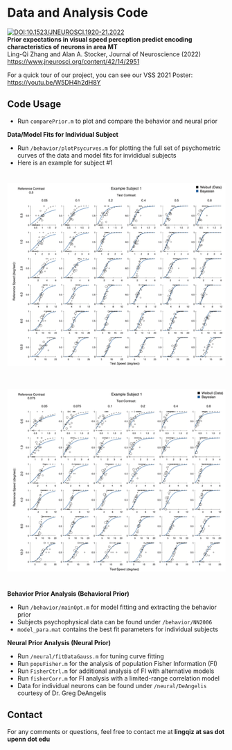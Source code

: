 # Data and Analysis Code
[![DOI:10.1523/JNEUROSCI.1920-21.2022](https://zenodo.org/badge/DOI/10.1523/JNEUROSCI.1920-21.2022.svg)](https://doi.org/10.1523/JNEUROSCI.1920-21.2022)  
**Prior expectations in visual speed perception predict encoding characteristics of neurons in area MT**  
Ling-Qi Zhang and Alan A. Stocker, Journal of Neuroscience (2022)  
https://www.jneurosci.org/content/42/14/2951

For a quick tour of our project, you can see our VSS 2021 Poster:  
https://youtu.be/W5DH4h2dH8Y

## Code Usage
- Run `comparePrior.m` to plot and compare the behavior and neural prior

**Data/Model Fits for Individual Subject**
- Run `/behavior/plotPsycurves.m` for plotting the full set of psychometric curves of the data and model fits for invididual subjects  
- Here is an example for subject #1 
<img src="Sub1-1.png" width="800" vspace = "25">
<img src="Sub1-2.png" width="800" vspace = "25">     

**Behavior Prior Analysis (Behavioral Prior)**
- Run `/behavior/mainOpt.m` for model fitting and extracting the behavior prior
- Subjects psychophysical data can be found under `/behavior/NN2006` 
- `model_para.mat` contains the best fit parameters for individual subjects

**Neural Prior Analysis (Neural Prior)**
- Run `/neural/fitDataGauss.m` for tuning curve fitting 
- Run `popuFisher.m` for the analysis of population Fisher Information (FI)
- Run `FisherCtrl.m` for additional analysis of FI with alternative models
- Run `fisherCorr.m` for FI analysis with a limited-range correlation model
- Data for individual neurons can be found under `/neural/DeAngelis` courtesy of Dr. Greg DeAngelis

## Contact 
For any comments or questions, feel free to contact me at **lingqiz at sas dot upenn dot edu**
